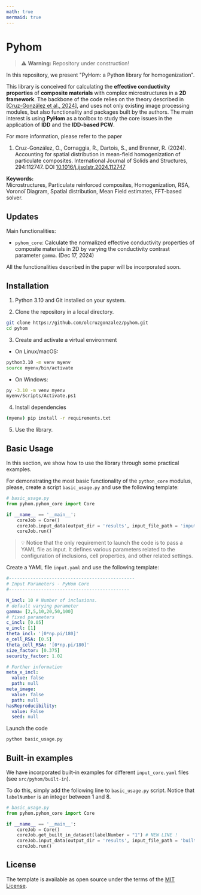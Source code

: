 ```yaml
---
math: true
mermaid: true
---
```


# Pyhom

> ⚠️ **Warning:** Repository under construction!

In this repository, we present "PyHom: a Python library for homogenization".

This library is conceived for calculating the **effective conductivity properties** of **composite materials** with complex microstructures in a **2D framework**. The backbone of the code relies on the theory described in [[Cruz-González et al., 2024](https://doi.org/10.1016/j.ijsolstr.2024.112747)], and uses not only existing image processing modules, but also functionality and packages built by the authors. The main interest is using **PyHom** as a toolbox to study the core issues in the application of **IDD** and the **IDD-based PCW**.

For more information, please refer to the paper

1. Cruz-González, O., Cornaggia, R., Dartois, S., and Brenner, R. (2024). Accounting for spatial distribution in mean-field homogenization of particulate composites. International Journal of Solids and Structures, 294:112747. DOI [10.1016/j.ijsolstr.2024.112747](https://doi.org/10.1016/j.ijsolstr.2024.112747)

**Keywords:**\
Microstructures,
Particulate reinforced composites, Homogenization, RSA, Voronoï Diagram, Spatial distribution, Mean Field estimates, FFT-based solver.

## Updates

Main functionalities:

- `pyhom_core`: Calculate the normalized effective conductivity properties of composite materials in 2D by varying the conductivity contrast parameter `gamma`. (Dec 17, 2024)

All the functionalities described in the paper will be incorporated soon.

## Installation

1. Python 3.10 and Git installed on your system.

2. Clone the repository in a local directory.

```bash
git clone https://github.com/olcruzgonzalez/pyhom.git
cd pyhom
```

3. Create and activate a virtual environment

- On Linux/macOS:

```bash
python3.10 -m venv myenv
source myenv/bin/activate
```

- On Windows:

```bash
py -3.10 -m venv myenv
myenv/Scripts/Activate.ps1
```

4. Install dependencies

```bash
(myenv) pip install -r requirements.txt
```

5. Use the library.

## Basic Usage

In this section, we show how to use the library through some practical examples.

For demonstrating the most basic functionality of the `python_core` modulus, please, create a script `basic_usage.py` and use the following template:

```python
# basic_usage.py
from pyhom.pyhom_core import Core

if __name__ == '__main__':
    coreJob = Core()
    coreJob.input_data(output_dir = 'results', input_file_path = 'input.yaml')
    coreJob.run()
```

>💡 Notice that the only requirement to launch the code is to pass a YAML file as input. It defines various parameters related to the configuration of inclusions, cell properties, and other related settings.

Create a YAML file `input.yaml` and use the following template:

```YAML
#-----------------------------------------------
# Input Parameters - PyHom Core
#---------------------------------------------

N_incl: 10 # Number of inclusions.
# default varying parameter
gamma: [2,5,10,20,50,100]
# fixed parameters
c_incl: [0.05] 
e_incl: [1]
theta_incl: '[0*np.pi/180]'
e_cell_RSA: [0.5]
theta_cell_RSA: '[0*np.pi/180]'
size_factor: [0.375]
security_factor: 1.02

# Further information
meta_x_incl: 
  value: false
  path: null
meta_image: 
  value: false
  path: null
hasReproducibility:
  value: False
  seed: null
```

Launch the code

```bash
python basic_usage.py
```

## Built-in examples

We have incorporated built-in examples for different `input_core.yaml` files (see `src/pyhom/built-in`).

To do this, simply add the following line to `basic_usage.py` script. Notice that `labelNumber` is an integer between 1 and 8.

```python
# basic_usage.py
from pyhom.pyhom_core import Core

if __name__ == '__main__':
    coreJob = Core()
    coreJob.get_built_in_dataset(labelNumber = "1") # NEW LINE !
    coreJob.input_data(output_dir = 'results', input_file_path = 'built-in_input/labelNumber_1/input_core.yaml') # UPDATE input_file_path!
    coreJob.run()
```

## License

The template is available as open source under the terms of the [MIT License](https://github.com/olcruzgonzalez/pyhom/blob/main/LICENSE).
